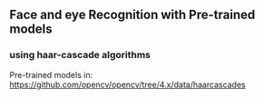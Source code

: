 ## Face and eye Recognition with Pre-trained models
### using haar-cascade algorithms
Pre-trained models in: https://github.com/opencv/opencv/tree/4.x/data/haarcascades
